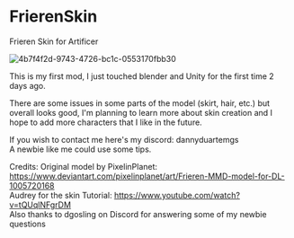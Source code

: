 # FrierenSkin
Frieren Skin for Artificer

![4b7f4f2d-9743-4726-bc1c-0553170fbb30](https://github.com/dannyduartemgs/FrierenSkin/assets/165226477/f30f94a8-4b41-48b1-bddc-7237971c313e)

This is my first mod, I just touched blender and Unity for the first time 2 days ago. <br />

There are some issues in some parts of the model (skirt, hair, etc.) but overall looks good, I'm planning to learn more about skin creation and I
hope to add more characters that I like in the future. 



If you wish to contact me here's my discord: dannyduartemgs <br />
A newbie like me could use some tips. 

Credits:
Original model by PixelinPlanet: https://www.deviantart.com/pixelinplanet/art/Frieren-MMD-model-for-DL-1005720168 <br />
Audrey for the skin Tutorial: https://www.youtube.com/watch?v=tQUqlNFgrDM <br />
Also thanks to dgosling on Discord for answering some of my newbie questions
